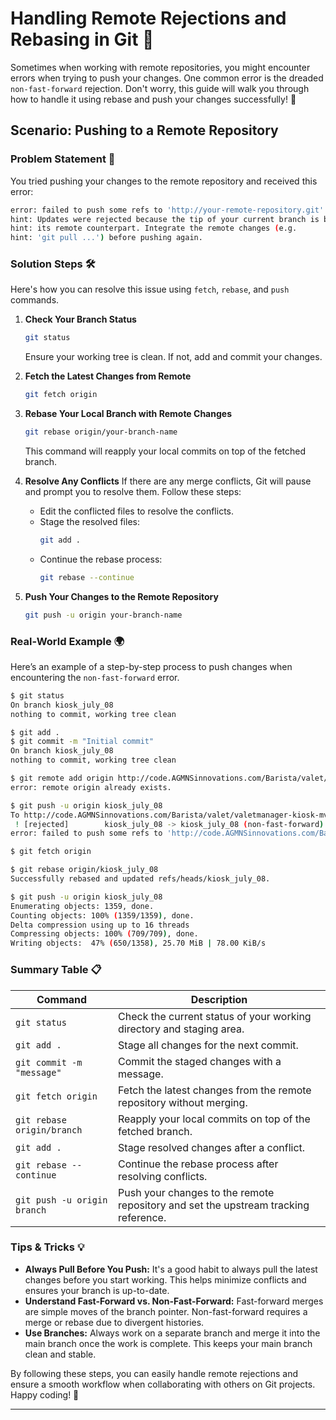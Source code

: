 # Handling Remote Rejections and Rebasing in Git 🚀

Sometimes when working with remote repositories, you might encounter errors when trying to push your changes. One common error is the dreaded `non-fast-forward` rejection. Don't worry, this guide will walk you through how to handle it using rebase and push your changes successfully! 🌟

## Scenario: Pushing to a Remote Repository

### Problem Statement 🛑

You tried pushing your changes to the remote repository and received this error:

```sh
error: failed to push some refs to 'http://your-remote-repository.git'
hint: Updates were rejected because the tip of your current branch is behind
hint: its remote counterpart. Integrate the remote changes (e.g.
hint: 'git pull ...') before pushing again.
```

### Solution Steps 🛠️

Here's how you can resolve this issue using `fetch`, `rebase`, and `push` commands.

1. **Check Your Branch Status**
    ```sh
    git status
    ```
    Ensure your working tree is clean. If not, add and commit your changes.

2. **Fetch the Latest Changes from Remote**
    ```sh
    git fetch origin
    ```

3. **Rebase Your Local Branch with Remote Changes**
    ```sh
    git rebase origin/your-branch-name
    ```
    This command will reapply your local commits on top of the fetched branch.

4. **Resolve Any Conflicts**
    If there are any merge conflicts, Git will pause and prompt you to resolve them. Follow these steps:
    - Edit the conflicted files to resolve the conflicts.
    - Stage the resolved files:
      ```sh
      git add .
      ```
    - Continue the rebase process:
      ```sh
      git rebase --continue
      ```

5. **Push Your Changes to the Remote Repository**
    ```sh
    git push -u origin your-branch-name
    ```

### Real-World Example 🌍

Here’s an example of a step-by-step process to push changes when encountering the `non-fast-forward` error.

```sh
$ git status
On branch kiosk_july_08
nothing to commit, working tree clean

$ git add .
$ git commit -m "Initial commit"
On branch kiosk_july_08
nothing to commit, working tree clean

$ git remote add origin http://code.AGMNSinnovations.com/Barista/valet/valetmanager-kiosk-mvvm.git
error: remote origin already exists.

$ git push -u origin kiosk_july_08
To http://code.AGMNSinnovations.com/Barista/valet/valetmanager-kiosk-mvvm.git
 ! [rejected]        kiosk_july_08 -> kiosk_july_08 (non-fast-forward)
error: failed to push some refs to 'http://code.AGMNSinnovations.com/Barista/valet/valetmanager-kiosk-mvvm.git'

$ git fetch origin

$ git rebase origin/kiosk_july_08
Successfully rebased and updated refs/heads/kiosk_july_08.

$ git push -u origin kiosk_july_08
Enumerating objects: 1359, done.
Counting objects: 100% (1359/1359), done.
Delta compression using up to 16 threads
Compressing objects: 100% (709/709), done.
Writing objects:  47% (650/1358), 25.70 MiB | 78.00 KiB/s
```

### Summary Table 📋

| Command                       | Description                                                                            |
|-------------------------------|----------------------------------------------------------------------------------------|
| `git status`                  | Check the current status of your working directory and staging area.                   |
| `git add .`                   | Stage all changes for the next commit.                                                 |
| `git commit -m "message"`     | Commit the staged changes with a message.                                              |
| `git fetch origin`            | Fetch the latest changes from the remote repository without merging.                   |
| `git rebase origin/branch`    | Reapply your local commits on top of the fetched branch.                               |
| `git add .`                   | Stage resolved changes after a conflict.                                               |
| `git rebase --continue`       | Continue the rebase process after resolving conflicts.                                 |
| `git push -u origin branch`   | Push your changes to the remote repository and set the upstream tracking reference.     |

### Tips & Tricks 💡

- **Always Pull Before You Push:** It's a good habit to always pull the latest changes before you start working. This helps minimize conflicts and ensures your branch is up-to-date.
- **Understand Fast-Forward vs. Non-Fast-Forward:** Fast-forward merges are simple moves of the branch pointer. Non-fast-forward requires a merge or rebase due to divergent histories.
- **Use Branches:** Always work on a separate branch and merge it into the main branch once the work is complete. This keeps your main branch clean and stable.

By following these steps, you can easily handle remote rejections and ensure a smooth workflow when collaborating with others on Git projects. Happy coding! 🚀

---
